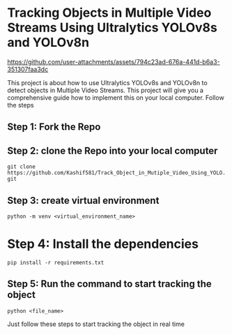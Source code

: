 # Tracking Objects in Multiple Video Streams Using Ultralytics YOLOv8s and YOLOv8n



https://github.com/user-attachments/assets/794c23ad-676a-441d-b6a3-351307faa3dc




This project is about how to use Ultralytics YOLOv8s and YOLOv8n to detect objects in Multiple Video Streams. This project will give you a comprehensive guide how to implement this on your local computer. Follow the steps

## Step 1: Fork the Repo

## Step 2: clone the Repo into your local computer

`git clone https://github.com/Kashif581/Track_Object_in_Mutiple_Video_Using_YOLO.git`

## Step 3: create virtual environment

`python -m venv <virtual_environment_name>`

# Step 4: Install the dependencies

`pip install -r requirements.txt`

## Step 5: Run the command to start tracking the object
`python <file_name>`


Just follow these steps to start tracking the object in real time

